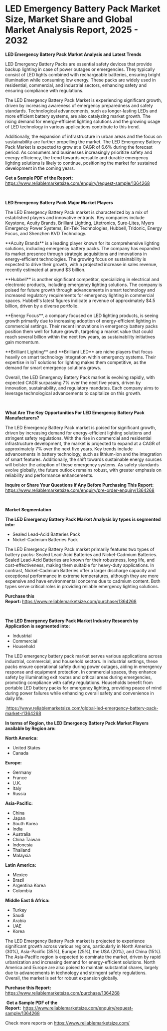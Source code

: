 <p><h1>LED Emergency Battery Pack Market Size, Market Share and Global Market Analysis Report, 2025 - 2032</h1></p><p><strong>LED Emergency Battery Pack Market Analysis and Latest Trends</strong></p>
<p><p>LED Emergency Battery Packs are essential safety devices that provide backup lighting in case of power outages or emergencies. They typically consist of LED lights combined with rechargeable batteries, ensuring bright illumination while consuming low energy. These packs are widely used in residential, commercial, and industrial sectors, enhancing safety and ensuring compliance with regulations.</p><p>The LED Emergency Battery Pack Market is experiencing significant growth, driven by increasing awareness of emergency preparedness and safety standards. Technological advancements, such as longer-lasting LEDs and more efficient battery systems, are also catalyzing market growth. The rising demand for energy-efficient lighting solutions and the growing usage of LED technology in various applications contribute to this trend.</p><p>Additionally, the expansion of infrastructure in urban areas and the focus on sustainability are further propelling the market. The LED Emergency Battery Pack Market is expected to grow at a CAGR of 6.6% during the forecast period. As consumers and businesses increasingly prioritize safety and energy efficiency, the trend towards versatile and durable emergency lighting solutions is likely to continue, positioning the market for sustained development in the coming years.</p></p>
<p><strong>Get a Sample PDF of the Report:&nbsp;</strong> <a href="https://www.reliablemarketsize.com/enquiry/request-sample/1364268?utm_campaign=1836&utm_medium=2&utm_source=Github&utm_content=ia&utm_term=13022025&utm_id=led-emergency-battery-pack">https://www.reliablemarketsize.com/enquiry/request-sample/1364268</a></p>
<p>&nbsp;</p>
<p><strong>LED Emergency Battery Pack Major Market Players</strong></p>
<p><p>The LED Emergency Battery Pack market is characterized by a mix of established players and innovative entrants. Key companies include Keystone, Acuity Brands, Brilliant Lighting, Litetronics, Sure-Lites, Myers Emergency Power Systems, Bri-Tek Technologies, Hubbell, Tridonic, Energy Focus, and Shenzhen KVD Technology.</p><p>**Acuity Brands** is a leading player known for its comprehensive lighting solutions, including emergency battery packs. The company has expanded its market presence through strategic acquisitions and innovations in energy-efficient technologies. The growing focus on sustainability is expected to drive their growth, with a projected increase in sales revenue, recently estimated at around $3 billion.</p><p>**Hubbell** is another significant competitor, specializing in electrical and electronic products, including emergency lighting solutions. The company is poised for future growth through advancements in smart technology and increased regulatory requirements for emergency lighting in commercial spaces. Hubbell's latest figures indicate a revenue of approximately $4.5 billion, driven by a diverse portfolio.</p><p>**Energy Focus**, a company focused on LED lighting products, is seeing growth primarily due to increasing adoption of energy-efficient lighting in commercial settings. Their recent innovations in emergency battery packs position them well for future growth, targeting a market value that could reach several billion within the next few years, as sustainability initiatives gain momentum.</p><p>**Brilliant Lighting** and **Brilliant LED** are niche players that focus heavily on smart technology integration within emergency systems. Their expertise in IoT solutions for lighting makes them competitive, as the demand for smart emergency solutions grows.</p><p>Overall, the LED Emergency Battery Pack market is evolving rapidly, with expected CAGR surpassing 7% over the next five years, driven by innovation, sustainability, and regulatory mandates. Each company aims to leverage technological advancements to capitalize on this growth.</p></p>
<p>&nbsp;</p>
<p><strong>What Are The Key Opportunities For LED Emergency Battery Pack Manufacturers?</strong></p>
<p><p>The LED Emergency Battery Pack market is poised for significant growth, driven by increasing demand for energy-efficient lighting solutions and stringent safety regulations. With the rise in commercial and residential infrastructure development, the market is projected to expand at a CAGR of approximately 7% over the next five years. Key trends include advancements in battery technology, such as lithium-ion and the integration of smart features. Additionally, the shift towards sustainable energy sources will bolster the adoption of these emergency systems. As safety standards evolve globally, the future outlook remains robust, with greater emphasis on reliability and performance enhancements.</p></p>
<p><strong>Inquire or Share Your Questions If Any Before Purchasing This Report:</strong> <a href="https://www.reliablemarketsize.com/enquiry/pre-order-enquiry/1364268?utm_campaign=1836&utm_medium=2&utm_source=Github&utm_content=ia&utm_term=13022025&utm_id=led-emergency-battery-pack">https://www.reliablemarketsize.com/enquiry/pre-order-enquiry/1364268</a></p>
<p>&nbsp;</p>
<p><strong>Market Segmentation</strong></p>
<p><strong>The LED Emergency Battery Pack Market Analysis by types is segmented into:</strong></p>
<p><ul><li>Sealed Lead-Acid Batteries Pack</li><li>Nickel-Cadmium Batteries Pack</li></ul></p>
<p><p>The LED Emergency Battery Pack market primarily features two types of battery packs: Sealed Lead-Acid Batteries and Nickel-Cadmium Batteries. Sealed Lead-Acid Batteries are known for their robustness, long life, and cost-effectiveness, making them suitable for heavy-duty applications. In contrast, Nickel-Cadmium Batteries offer a larger discharge capacity and exceptional performance in extreme temperatures, although they are more expensive and have environmental concerns due to cadmium content. Both types serve critical roles in providing reliable emergency lighting solutions.</p></p>
<p><strong>Purchase this Report:&nbsp;</strong><a href="https://www.reliablemarketsize.com/purchase/1364268?utm_campaign=1836&utm_medium=2&utm_source=Github&utm_content=ia&utm_term=13022025&utm_id=led-emergency-battery-pack">https://www.reliablemarketsize.com/purchase/1364268</a></p>
<p>&nbsp;</p>
<p><strong>The LED Emergency Battery Pack Market Industry Research by Application is segmented into:</strong></p>
<p><ul><li>Industrial</li><li>Commercial</li><li>Household</li></ul></p>
<p><p>The LED emergency battery pack market serves various applications across industrial, commercial, and household sectors. In industrial settings, these packs ensure operational safety during power outages, aiding in emergency response and equipment protection. In commercial spaces, they enhance safety by illuminating exit routes and critical areas during emergencies, promoting compliance with safety regulations. Households benefit from portable LED battery packs for emergency lighting, providing peace of mind during power failures while enhancing overall safety and convenience in daily life.</p></p>
<p><a href="https://www.reliablemarketsize.com/global-led-emergency-battery-pack-market-r1364268?utm_campaign=1836&utm_medium=2&utm_source=Github&utm_content=ia&utm_term=13022025&utm_id=led-emergency-battery-pack">&nbsp;https://www.reliablemarketsize.com/global-led-emergency-battery-pack-market-r1364268</a></p>
<p><strong>In terms of Region, the LED Emergency Battery Pack Market Players available by Region are:</strong></p>
<p>
    <p> <strong> North America: </strong>
        <ul>
            <li>United States</li>
            <li>Canada</li>
        </ul>
        </p> 
    <p> <strong> Europe: </strong>
        <ul>
            <li>Germany</li>
            <li>France</li>
            <li>U.K.</li>
            <li>Italy</li>
            <li>Russia</li>
        </ul>
        </p> 
    <p> <strong> Asia-Pacific: </strong>
        <ul>
            <li>China</li>
            <li>Japan</li>
            <li>South Korea</li>
            <li>India</li>
            <li>Australia</li>
            <li>China Taiwan</li>
            <li>Indonesia</li>
            <li>Thailand</li>
            <li>Malaysia</li>
        </ul>
        </p> 
    <p> <strong> Latin America: </strong>
        <ul>
            <li>Mexico</li>
            <li>Brazil</li>
            <li>Argentina Korea</li>
            <li>Colombia</li>
        </ul>
        </p> 
    <p> <strong> Middle East & Africa: </strong>
        <ul>
            <li>Turkey</li>
            <li>Saudi</li>
            <li>Arabia</li>
            <li>UAE</li>
            <li>Korea</li>
        </ul>
    </p>
    </p>
<p><p>The LED Emergency Battery Pack market is projected to experience significant growth across various regions, particularly in North America (30%), Asia-Pacific (35%), Europe (25%), the USA (20%), and China (15%). The Asia-Pacific region is expected to dominate the market, driven by rapid urbanization and increasing demand for energy-efficient solutions. North America and Europe are also poised to maintain substantial shares, largely due to advancements in technology and stringent safety regulations. Overall, the market is set for robust expansion globally.</p></p>
<p><strong>Purchase this Report: </strong><a href="https://www.reliablemarketsize.com/purchase/1364268?utm_campaign=1836&utm_medium=2&utm_source=Github&utm_content=ia&utm_term=13022025&utm_id=led-emergency-battery-pack">https://www.reliablemarketsize.com/purchase/1364268</a></p>
<p>&nbsp;<strong>Get a Sample PDF of the Report:&nbsp;&nbsp;</strong><a href="https://www.reliablemarketsize.com/enquiry/request-sample/1364268?utm_campaign=1836&utm_medium=2&utm_source=Github&utm_content=ia&utm_term=13022025&utm_id=led-emergency-battery-pack">https://www.reliablemarketsize.com/enquiry/request-sample/1364268</a></p>
<p><strong></strong></p>
<p>Check more reports on <a href="https://www.reliablemarketsize.com/?utm_campaign=1836&utm_medium=2&utm_source=Github&utm_content=ia&utm_term=13022025&utm_id=led-emergency-battery-pack">https://www.reliablemarketsize.com/</a></p>